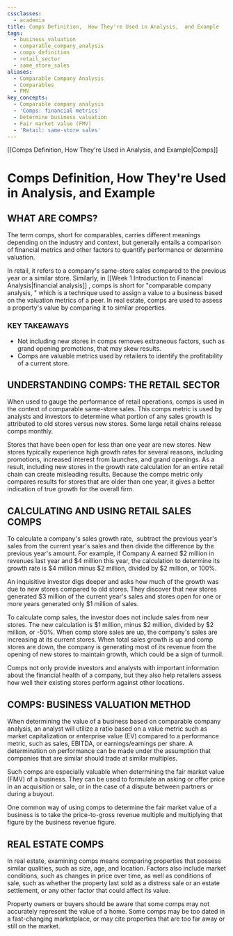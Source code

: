 ```yaml
---
cssclasses:
  - academia
title: Comps Definition,  How They're Used in Analysis,  and Example
tags:
  - business_valuation
  - comparable_company_analysis
  - comps_definition
  - retail_sector
  - same_store_sales
aliases:
  - Comparable Company Analysis
  - Comparables
  - FMV
key_concepts:
  - Comparable company analysis
  - 'Comps: financial metrics'
  - Determine business valuation
  - Fair market value (FMV)
  - 'Retail: same-store sales'
---
```


[[Comps Definition,     How They're Used in Analysis,     and Example|Comps]]

# Comps Definition,  How They're Used in Analysis,  and Example
## WHAT ARE COMPS?

The term comps,  short for comparables,  carries different meanings depending on the industry and context,  but generally entails a comparison of financial metrics and other factors to quantify performance or determine valuation.

In retail,  it refers to a company's same-store sales compared to the previous year or a similar store. Similarly,  in [[Week 1 Introduction to Financial Analysis|financial analysis]] ,  comps is short for "comparable company analysis,  " which is a technique used to assign a value to a business based on the valuation metrics of a peer. In real estate,  comps are used to assess a property's value by comparing it to similar properties.

### KEY TAKEAWAYS

- Not including new stores in comps removes extraneous factors,  such as grand opening promotions,  that may skew results.
- Comps are valuable metrics used by retailers to identify the profitability of a current store.

## UNDERSTANDING COMPS: THE RETAIL SECTOR

When used to gauge the performance of retail operations,  comps is used in the context of comparable same-store sales. This comps metric is used by analysts and investors to determine what portion of any sales growth is attributed to old stores versus new stores. Some large retail chains release comps monthly.

Stores that have been open for less than one year are new stores. New stores typically experience high growth rates for several reasons,  including promotions,  increased interest from launches,  and grand openings. As a result,  including new stores in the growth rate calculation for an entire retail chain can create misleading results. Because the comps metric only compares results for stores that are older than one year,  it gives a better indication of true growth for the overall firm.

## CALCULATING AND USING RETAIL SALES COMPS

To calculate a company's sales growth rate,       subtract the previous year's sales from the current year's sales and then divide the difference by the previous year's amount. For example,  if Company A earned $2 million in revenues last year and $4 million this year,  the calculation to determine its growth rate is $4 million minus $2 million,  divided by $2 million,  or 100%.

An inquisitive investor digs deeper and asks how much of the growth was due to new stores compared to old stores. They discover that new stores generated $3 million of the current year's sales and stores open for one or more years generated only $1 million of sales.

To calculate comp sales,  the investor does not include sales from new stores. The new calculation is $1 million,       minus $2 million,  divided by $2 million,  or -50%. When comp store sales are up,  the company's sales are increasing at its current stores. When total sales growth is up and comp stores are down,  the company is generating most of its revenue from the opening of new stores to maintain growth,  which could be a sign of turmoil.

Comps not only provide investors and analysts with important information about the financial health of a company,  but they also help retailers assess how well their existing stores perform against other locations.

## COMPS: BUSINESS VALUATION METHOD

When determining the value of a business based on comparable company analysis,  an analyst will utilize a ratio based on a value metric such as market capitalization or enterprise value (EV) compared to a performance metric,  such as sales,  EBITDA,  or earnings/earnings per share. A determination on performance can be made under the assumption that companies that are similar should trade at similar multiples.

Such comps are especially valuable when determining the fair market value (FMV) of a business. They can be used to formulate an asking or offer price in an acquisition or sale,  or in the case of a dispute between partners or during a buyout.

One common way of using comps to determine the fair market value of a business is to take the price-to-gross revenue multiple and multiplying that figure by the business revenue figure.

## REAL ESTATE COMPS

In real estate,  examining comps means comparing properties that possess similar qualities,  such as size,  age,  and location. Factors also include market conditions,  such as changes in price over time,  as well as conditions of sale,  such as whether the property last sold as a distress sale or an estate settlement,  or any other factor that could affect its value.

Property owners or buyers should be aware that some comps may not accurately represent the value of a home. Some comps may be too dated in a fast-changing marketplace,  or may cite properties that are too far away or still on the market.
